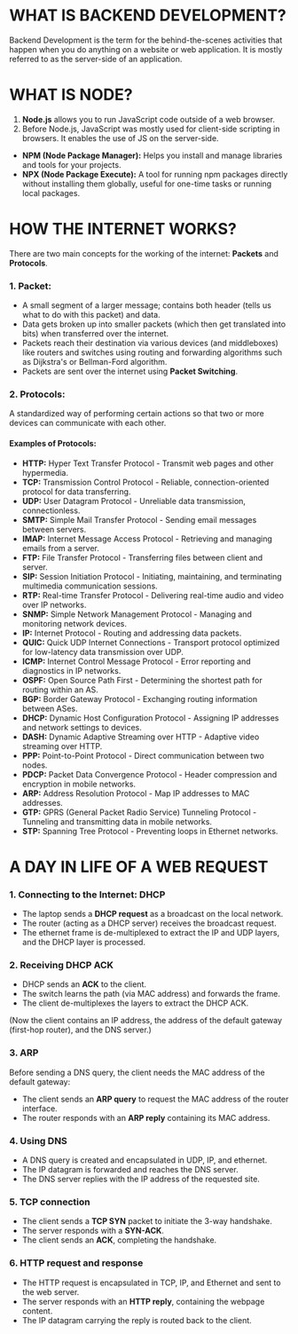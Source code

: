 # WHAT IS BACKEND DEVELOPMENT?

Backend Development is the term for the behind-the-scenes activities that happen when you do anything on a website or web application. It is mostly referred to as the server-side of an application.

# WHAT IS NODE?

1. **Node.js** allows you to run JavaScript code outside of a web browser.  
2. Before Node.js, JavaScript was mostly used for client-side scripting in browsers. It enables the use of JS on the server-side.

- **NPM (Node Package Manager):** Helps you install and manage libraries and tools for your projects.
- **NPX (Node Package Execute):** A tool for running npm packages directly without installing them globally, useful for one-time tasks or running local packages.

# HOW THE INTERNET WORKS?

There are two main concepts for the working of the internet: **Packets** and **Protocols**.

### 1. Packet:
- A small segment of a larger message; contains both header (tells us what to do with this packet) and data.
- Data gets broken up into smaller packets (which then get translated into bits) when transferred over the internet.
- Packets reach their destination via various devices (and middleboxes) like routers and switches using routing and forwarding algorithms such as Dijkstra's or Bellman-Ford algorithm.
- Packets are sent over the internet using **Packet Switching**.

### 2. Protocols:
A standardized way of performing certain actions so that two or more devices can communicate with each other.

#### Examples of Protocols:
- **HTTP:** Hyper Text Transfer Protocol - Transmit web pages and other hypermedia.
- **TCP:** Transmission Control Protocol - Reliable, connection-oriented protocol for data transferring.
- **UDP:** User Datagram Protocol - Unreliable data transmission, connectionless.
- **SMTP:** Simple Mail Transfer Protocol - Sending email messages between servers.
- **IMAP:** Internet Message Access Protocol - Retrieving and managing emails from a server.
- **FTP:** File Transfer Protocol - Transferring files between client and server.
- **SIP:** Session Initiation Protocol - Initiating, maintaining, and terminating multimedia communication sessions.
- **RTP:** Real-time Transfer Protocol - Delivering real-time audio and video over IP networks.
- **SNMP:** Simple Network Management Protocol - Managing and monitoring network devices.
- **IP:** Internet Protocol - Routing and addressing data packets.
- **QUIC:** Quick UDP Internet Connections - Transport protocol optimized for low-latency data transmission over UDP.
- **ICMP:** Internet Control Message Protocol - Error reporting and diagnostics in IP networks.
- **OSPF:** Open Source Path First - Determining the shortest path for routing within an AS.
- **BGP:** Border Gateway Protocol - Exchanging routing information between ASes.
- **DHCP:** Dynamic Host Configuration Protocol - Assigning IP addresses and network settings to devices.
- **DASH:** Dynamic Adaptive Streaming over HTTP - Adaptive video streaming over HTTP.
- **PPP:** Point-to-Point Protocol - Direct communication between two nodes.
- **PDCP:** Packet Data Convergence Protocol - Header compression and encryption in mobile networks.
- **ARP:** Address Resolution Protocol - Map IP addresses to MAC addresses.
- **GTP:** GPRS (General Packet Radio Service) Tunneling Protocol - Tunneling and transmitting data in mobile networks.
- **STP:** Spanning Tree Protocol - Preventing loops in Ethernet networks.

# A DAY IN LIFE OF A WEB REQUEST

### 1. Connecting to the Internet: **DHCP**
- The laptop sends a **DHCP request** as a broadcast on the local network.
- The router (acting as a DHCP server) receives the broadcast request.
- The ethernet frame is de-multiplexed to extract the IP and UDP layers, and the DHCP layer is processed.

### 2. Receiving DHCP ACK
- DHCP sends an **ACK** to the client.
- The switch learns the path (via MAC address) and forwards the frame.
- The client de-multiplexes the layers to extract the DHCP ACK.

(Now the client contains an IP address, the address of the default gateway (first-hop router), and the DNS server.)

### 3. **ARP**
Before sending a DNS query, the client needs the MAC address of the default gateway:
- The client sends an **ARP query** to request the MAC address of the router interface.
- The router responds with an **ARP reply** containing its MAC address.

### 4. Using **DNS**
- A DNS query is created and encapsulated in UDP, IP, and ethernet.
- The IP datagram is forwarded and reaches the DNS server.
- The DNS server replies with the IP address of the requested site.

### 5. **TCP connection**
- The client sends a **TCP SYN** packet to initiate the 3-way handshake.
- The server responds with a **SYN-ACK**.
- The client sends an **ACK**, completing the handshake.

### 6. **HTTP request and response**
- The HTTP request is encapsulated in TCP, IP, and Ethernet and sent to the web server.
- The server responds with an **HTTP reply**, containing the webpage content.
- The IP datagram carrying the reply is routed back to the client.